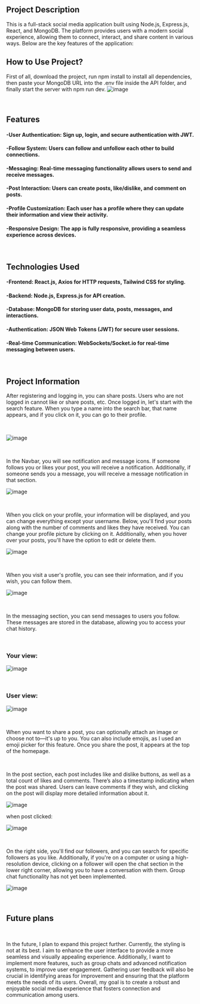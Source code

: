 ## Project Description

This is a full-stack social media application built using Node.js, Express.js, React, and MongoDB. The platform provides users with a modern social experience, allowing them to connect, interact, and share content in various ways. Below are the key features of the application:


## How to Use Project?

First of all, download the project, run npm install to install all dependencies, then paste your MongoDB URL into the .env file inside the API folder, and finally start the server with npm run dev.
![image](https://github.com/user-attachments/assets/d13744bd-8c80-457a-ac18-a50b97b723b4)



<br>

## Features
#### -User Authentication: Sign up, login, and secure authentication with JWT.
#### -Follow System: Users can follow and unfollow each other to build connections.
#### -Messaging: Real-time messaging functionality allows users to send and receive messages.
#### -Post Interaction: Users can create posts, like/dislike, and comment on posts.
#### -Profile Customization: Each user has a profile where they can update their information and view their activity.
#### -Responsive Design: The app is fully responsive, providing a seamless experience across devices.



<br>


## Technologies Used
#### -Frontend: React.js, Axios for HTTP requests, Tailwind CSS for styling.
#### -Backend: Node.js, Express.js for API creation.
#### -Database: MongoDB for storing user data, posts, messages, and interactions.
#### -Authentication: JSON Web Tokens (JWT) for secure user sessions.
#### -Real-time Communication: WebSockets/Socket.io for real-time messaging between users.



<br>

## Project Information

After registering and logging in, you can share posts. Users who are not logged in cannot like or share posts, etc. Once logged in, let's start with the search feature. When you type a name into the search bar, that name appears, and if you click on it, you can go to their profile.

<br>

![image](https://github.com/user-attachments/assets/25c79ebe-007c-47fa-a8fc-d423aa2ac850)


<br>

In the Navbar, you will see notification and message icons. If someone follows you or likes your post, you will receive a notification. Additionally, if someone sends you a message, you will receive a message notification in that section.

![image](https://github.com/user-attachments/assets/85b8bde5-1da3-4503-83e5-91d2bb59c190)

<br>

When you click on your profile, your information will be displayed, and you can change everything except your username. Below, you'll find your posts along with the number of comments and likes they have received. You can change your profile picture by clicking on it. Additionally, when you hover over your posts, you'll have the option to edit or delete them.

![image](https://github.com/user-attachments/assets/87ed77d9-c16f-44ef-943e-7b74757a4d2a)

<br>

When you visit a user's profile, you can see their information, and if you wish, you can follow them.

![image](https://github.com/user-attachments/assets/a39c8ee8-2f25-445d-b13e-4852eece0e04)

<br>

In the messaging section, you can send messages to users you follow. These messages are stored in the database, allowing you to access your chat history.

<br>

### Your view:

![image](https://github.com/user-attachments/assets/75d7b07c-49e3-465a-bff3-2c36ddfe3a4f)

<br>

### User view:

![image](https://github.com/user-attachments/assets/d446f754-d2b2-40a9-9875-f72f55f40fc2)

<br>

When you want to share a post, you can optionally attach an image or choose not to—it's up to you. You can also include emojis, as I used an emoji picker for this feature. Once you share the post, it appears at the top of the homepage.

<br>

In the post section, each post includes like and dislike buttons, as well as a total count of likes and comments. There’s also a timestamp indicating when the post was shared. Users can leave comments if they wish, and clicking on the post will display more detailed information about it.

![image](https://github.com/user-attachments/assets/e18ecd21-43ee-44ae-9483-6784a81e3e10)


when post clicked:

![image](https://github.com/user-attachments/assets/c46fc176-3889-42e9-a4e0-0d9dd61bc8f1)



<br>


On the right side, you'll find our followers, and you can search for specific followers as you like. Additionally, if you're on a computer or using a high-resolution device, clicking on a follower will open the chat section in the lower right corner, allowing you to have a conversation with them. Group chat functionality has not yet been implemented.


![image](https://github.com/user-attachments/assets/61b89562-6240-4725-8b25-a7bdea2b9470)

<br>


## Future plans

<br>

In the future, I plan to expand this project further. Currently, the styling is not at its best. I aim to enhance the user interface to provide a more seamless and visually appealing experience. Additionally, I want to implement more features, such as group chats and advanced notification systems, to improve user engagement. Gathering user feedback will also be crucial in identifying areas for improvement and ensuring that the platform meets the needs of its users. Overall, my goal is to create a robust and enjoyable social media experience that fosters connection and communication among users.

